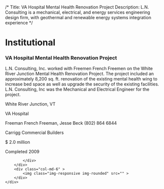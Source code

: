 /*
Title: VA Hospital Mental Health Renovation Project
Description: L.N. Consulting is a mechanical, electrical, and energy services engineering design firm, with geothermal and renewable energy systems integration experience
*/

# Institutional

<div>
	<div class="row">
		<div class="col-md-6" >
			<div class="well" >
				<h3>VA Hospital Mental Health Renovation Project</h3>
				<p>
   
   L.N. Consulting, Inc. worked with Freemen French Freemen on the White River Junction Mental Health Renovation Project.  The project included an approximately 8,200 sq. ft. renovation of the existing mental health wing to increase bed space as well as upgrade the security of the existing facilities.  L.N. Consulting, Inc was the Mechanical and Electrical Engineer for the project.
</p>
				<p>White River Junction, VT</p>
				<p>VA Hospital</p>
				<p>Freeman French Freeman, Jesse Beck (802) 864 6844</p>
				<p>Carrigg Commercial Builders</p>
				<p>$ 2.0 million</p>
				<p>Completed 2009</p>
				<p></p>
				
			</div>
		</div>
		<div class="col-md-6" >
			<img class="img-responsive img-rounded" src="" >
		</div>
	</div>
</div>